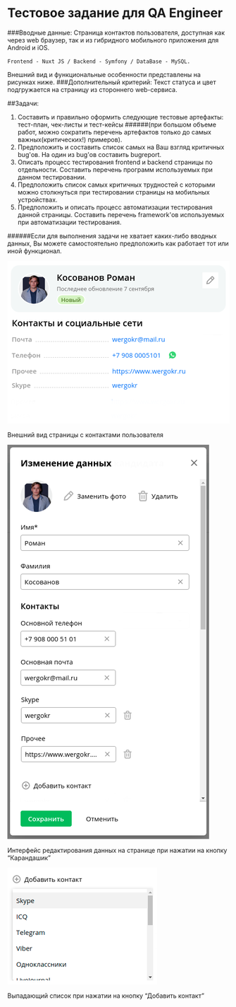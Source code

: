 # Тестовое задание для QA Engineer

###Вводные данные: 
Страница контактов пользователя, доступная как через web браузер,
так и из гибридного мобильного приложения для Android и iOS.
```tpl
Frontend - Nuxt JS / Backend - Symfony / DataBase - MySQL.
```
Внешний вид и функциональные особенности представлены на рисунках ниже.
###Дополнительный критерий: 
Текст статуса и цвет подгружается на страницу из стороннего web-сервиса.

##Задачи:
1. Составить и правильно оформить следующие тестовые артефакты:
тест-план, чек-листы и тест-кейсы
######(при большом объеме работ, можно сократить перечень артефактов только до самых важных(критических!) примеров).
2. Предположить и составить список самых на Ваш взгляд критичных bug'ов.
   На один из bug'ов составить bugreport.
3. Описать процесс тестирования frontend и backend страницы по отдельности.
   Составить перечень программ используемых при данном тестировании.
4. Предположить список самых критичных трудностей с которыми можно
   столкнуться при тестировании страницы на мобильных устройствах.
5. Предположить и описать процесс автоматизации тестирования данной страницы.
   Составить перечень framework'ов используемых при автоматизации тестирования.

######Если для выполнения задачи не хватает каких-либо вводных данных, Вы можете самостоятельно предположить как работает тот или иной функционал.

![alt text](images/image1.png "Внешний вид страницы с контактами пользователя")

Внешний вид страницы с контактами пользователя

![alt text](images/image2.png "Интерфейс редактирования данных на странице при нажатии на кнопку 'Карандашик'")

Интерфейс редактирования данных на странице при нажатии на кнопку “Карандашик”

![alt text](images/image3.png "Выпадающий список при нажатии на кнопку “'Добавить контакт'")

Выпадающий список при нажатии на кнопку “Добавить контакт”
